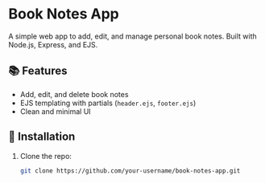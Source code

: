# Book Notes App <!-- # H1 heading -->

A simple web app to add, edit, and manage personal book notes. Built with Node.js, Express, and EJS. <!-- paragraph -->

## 📚 Features <!-- ## H2 heading -->

- Add, edit, and delete book notes <!-- - bullet list -->
- EJS templating with partials (`header.ejs`, `footer.ejs`) <!-- inline code -->
- Clean and minimal UI

## 🚀 Installation <!-- ## H2 heading -->

1. Clone the repo: <!-- numbered list -->
   ```bash <!-- code block start -->
   git clone https://github.com/your-username/book-notes-app.git
   ```
